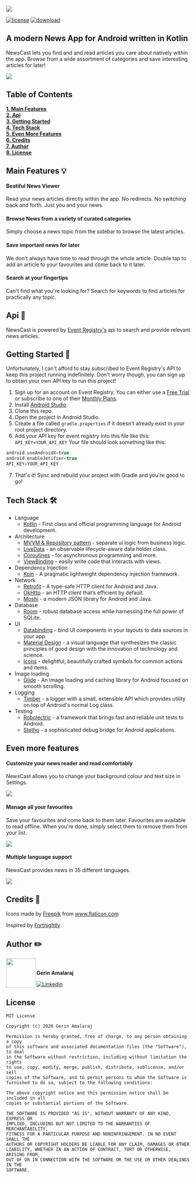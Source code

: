 [<img src="screenshots/Screenshot_20200621-223615.png"/>](https://github.com/gerin98/NewsCast)

[![license](https://img.shields.io/github/license/DAVFoundation/captain-n3m0.svg?style=for-the-badge)](https://github.com/gerin98/NewsCast/blob/master/LICENSE) [![download](https://img.shields.io/badge/NewsCast-apk-brightgreen?style=for-the-badge&logo=android)](https://github.com/gerin98/NewsCast/releases)


## A modern News App for Android written in Kotlin
NewsCast lets you find and and read articles you care about natively within the app. Browse from a wide assortment of categories and save interesting articles for later!

<img src="screenshots/clay_mock_overview.png"/>

## Table of Contents
**[1. Main Features](#main-features-bulb)**<br>
**[2. Api](#api-newspaper)**<br>
**[3. Getting Started](#getting-started-rocket)**<br>
**[4. Tech Stack](#tech-stack-hammer_and_wrench)**<br>
**[5. Even More Features](#even-more-features)**<br>
**[6. Credits](#credits-closed_book)**<br>
**[7. Author](#author-pencil2)**<br>
**[8. License](#license)**<br>

## Main Features :bulb:
#### Beatiful News Viewer
Read your news articles directly within the app. No redirects. No switching back and forth. Just you and your news.

#### Browse News from a variety of curated categories
Simply choose a news topic from the sidebar to browse the latest articles.

#### Save important news for later
We don't always have time to read through the whole article. Double tap to add an article to your favourites and come back to it later.

#### Search at your fingertips
Can't find what you're looking for? Search for keywords to find articles for practically any topic.

## Api :newspaper:
NewsCast is powered by [Event Registry's](http://eventregistry.org/) api to search and provide relevant news articles.

## Getting Started :rocket:
Unfortunately, I can't afford to stay subscribed to Event Registry's API to keep this project running indefinitely. Don't worry though, you can sign up to obtain your own API key to run this project!

1. Sign up for an account on Event Registry. You can either use a [Free Trial](http://eventregistry.org/news_api) or subscribe to one of their [Monthly Plans](http://eventregistry.org/plans).
2. Install [Android Studio](https://developer.android.com/studio/?gclid=Cj0KCQjwoub3BRC6ARIsABGhnyYV0yPOYCiElQFHF-beeHsTu1yhqHWvNYrWBGz8hSg9RyjkidfYXQUaAhbqEALw_wcB&gclsrc=aw.ds).
3. Clone this repo.
4. Open the project in Android Studio.
5. Create a file called `gradle.properties` if it doesn't already exist in your root project directory.
6. Add your API key for event registry into this file like this: `API_KEY=YOUR_API_KEY`
Your file should look something like this:
``` gradle
android.useAndroidX=true
android.enableJetifier=true
API_KEY=YOUR_API_KEY
```
7. That's it! Sync and rebuild your project with Gradle and you're good to go!

## Tech Stack :hammer_and_wrench:

- Language
  - [Kotlin](https://kotlinlang.org/) - First class and official programming language for Android development.
- Architecture
  - [MVVM & Repository pattern](https://developer.android.com/jetpack/docs/guide#overview) - separate ui logic from business logic.
  - [LiveData](https://developer.android.com/topic/libraries/architecture/livedata) - an observable lifecycle-aware data holder class.
  - [Coroutines](https://kotlinlang.org/docs/reference/coroutines/coroutines-guide.html) - for asynchronous programming and more.
  - [ViewBinding](https://developer.android.com/topic/libraries/view-binding) - easily write code that interacts with views.
- Dependency Injection
  - [Koin](https://insert-koin.io/) - A pragmatic lightweight dependency injection framework.
- Network
  - [Retrofit](https://square.github.io/retrofit/) - A type-safe HTTP client for Android and Java.
  - [OkHttp](https://square.github.io/okhttp/) - an HTTP client that’s efficient by default.
  - [Moshi](https://github.com/square/moshi) - a modern JSON library for Android and Java.
- Database
  - [Room](https://developer.android.com/training/data-storage/room) - robust database access while harnessing the full power of SQLite.
- UI
  - [Databinding](https://developer.android.com/topic/libraries/data-binding) - bind UI components in your layouts to data sources in your app.
  - [Material Design](https://material.io/design) - a visual language that synthesizes the classic principles of good design with the innovation of technology and science.
  - [Icons](https://material.io/resources/icons/?style=baseline) - delightful, beautifully crafted symbols for common actions and items.
- Image loading
  - [Glide](https://github.com/bumptech/glide) - An image loading and caching library for Android focused on smooth scrolling.
- Logging
  - [Timber](https://github.com/JakeWharton/timber) - a logger with a small, extensible API which provides utility on top of Android's normal Log class.
- Testing
  - [Robolectric](https://github.com/robolectric/robolectric) - a framework that brings fast and reliable unit tests to Android.
  - [Stetho](http://facebook.github.io/stetho/) - a sophisticated debug bridge for Android applications.

## Even more features

#### Customize your news reader and read comfortably
NewsCast allows you to change your background colour and text size in Settings.

<img src="screenshots/clay_mocks_size.png"/>  

#### Manage all your favourites
Save your favourites and come back to them later. Favourites are available to read offline. When you're done, simply select them to remove them from your list.

<img src="screenshots/clay_mocks_fav.png"/>  

#### Multiple language support
NewsCast provides news in 35 different languages.

<img src="screenshots/clay_mocks_language.png"/>  


## Credits :closed_book:
Icons made by <a href="https://www.flaticon.com/authors/freepik" title="Freepik">Freepik</a> from <a href="https://www.flaticon.com/" title="Flaticon"> www.flaticon.com</a>

Inspired by [Fortnightly](https://material.io/design/material-studies/fortnightly.html)

## Author :pencil2:

<img src="screenshots/gerinamalaraj.jpg" width="80" align="left"> <br>

**Gerin Amalaraj**  

[![Linkedin](https://img.shields.io/badge/-linkedin-grey?style=for-the-badge&logo=linkedin)](https://www.linkedin.com/in/gerin-amalaraj/)

## License
```
MIT License

Copyright (c) 2020 Gerin Amalaraj

Permission is hereby granted, free of charge, to any person obtaining a copy
of this software and associated documentation files (the "Software"), to deal
in the Software without restriction, including without limitation the rights
to use, copy, modify, merge, publish, distribute, sublicense, and/or sell
copies of the Software, and to permit persons to whom the Software is
furnished to do so, subject to the following conditions:

The above copyright notice and this permission notice shall be included in all
copies or substantial portions of the Software.

THE SOFTWARE IS PROVIDED "AS IS", WITHOUT WARRANTY OF ANY KIND, EXPRESS OR
IMPLIED, INCLUDING BUT NOT LIMITED TO THE WARRANTIES OF MERCHANTABILITY,
FITNESS FOR A PARTICULAR PURPOSE AND NONINFRINGEMENT. IN NO EVENT SHALL THE
AUTHORS OR COPYRIGHT HOLDERS BE LIABLE FOR ANY CLAIM, DAMAGES OR OTHER
LIABILITY, WHETHER IN AN ACTION OF CONTRACT, TORT OR OTHERWISE, ARISING FROM,
OUT OF OR IN CONNECTION WITH THE SOFTWARE OR THE USE OR OTHER DEALINGS IN THE
SOFTWARE.
```
